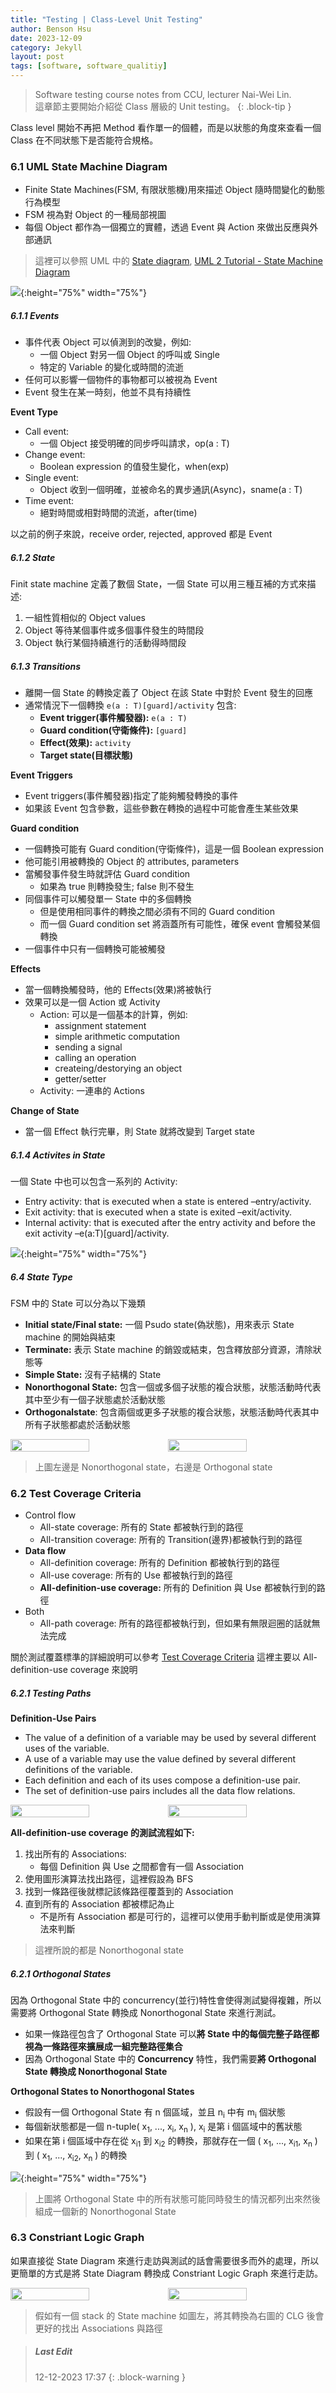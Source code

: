 ```yaml
---
title: "Testing | Class-Level Unit Testing"
author: Benson Hsu
date: 2023-12-09
category: Jekyll
layout: post
tags: [software, software_qualitiy]
---
```


> Software testing course notes from CCU, lecturer Nai-Wei Lin.  
> 這章節主要開始介紹從 Class 層級的 Unit testing。
{: .block-tip }

Class level 開始不再把 Method 看作單一的個體，而是以狀態的角度來查看一個 Class 在不同狀態下是否能符合規格。

### 6.1 UML State Machine Diagram

-   Finite State Machines(FSM, 有限狀態機)用來描述 Object 隨時間變化的動態行為模型
-   FSM 視為對 Object 的一種局部視圖
-   每個 Object 都作為一個獨立的實體，透過 Event 與 Action 來做出反應與外部通訊

> 這裡可以參照 UML 中的 [State diagram], [UML 2 Tutorial - State Machine Diagram]

![](../assets/image/2023-12-09-class_level_testing/1.png){:height="75%" width="75%"}

##### 6.1.1 Events

-   事件代表 Object 可以偵測到的改變，例如:
    -   一個 Object 對另一個 Object 的呼叫或 Single
    -   特定的 Variable 的變化或時間的流逝
-   任何可以影響一個物件的事物都可以被視為 Event
-   Event 發生在某一時刻，他並不具有持續性

**Event Type**

-   Call event:
    -   一個 Object 接受明確的同步呼叫請求，op(a : T)
-   Change event:
    -   Boolean expression 的值發生變化，when(exp)
-   Single event:
    -   Object 收到一個明確，並被命名的異步通訊(Async)，sname(a : T)
-   Time event:
    -   絕對時間或相對時間的流逝，after(time)

以之前的例子來說，receive order, rejected, approved 都是 Event

##### 6.1.2 State

Finit state machine 定義了數個 State，一個 State 可以用三種互補的方式來描述:
1.  一組性質相似的 Object values
2.  Object 等待某個事件或多個事件發生的時間段
3.  Object 執行某個持續進行的活動得時間段

##### 6.1.3 Transitions

-   離開一個 State 的轉換定義了 Object 在該 State 中對於 Event 發生的回應
-   通常情況下一個轉換 `e(a : T)[guard]/activity` 包含:
    -   **Event trigger(事件觸發器):** `e(a : T)` 
    -   **Guard condition(守衛條件):** `[guard]` 
    -   **Effect(效果):** `activity` 
    -   **Target state(目標狀態)**

**Event Triggers**
-   Event triggers(事件觸發器)指定了能夠觸發轉換的事件
-   如果該 Event 包含參數，這些參數在轉換的過程中可能會產生某些效果

**Guard condition**
-   一個轉換可能有 Guard condition(守衛條件)，這是一個 Boolean expression
-   他可能引用被轉換的 Object 的 attributes, parameters
-   當觸發事件發生時就評估 Guard condition
    -   如果為 true 則轉換發生; false 則不發生
-   同個事件可以觸發單一 State 中的多個轉換
    -   但是使用相同事件的轉換之間必須有不同的 Guard condition
    -   而一個 Guard condition set 將涵蓋所有可能性，確保 event 會觸發某個轉換
-   一個事件中只有一個轉換可能被觸發

**Effects**
-   當一個轉換觸發時，他的 Effects(效果)將被執行
-   效果可以是一個 Action 或 Activity
    -   Action: 可以是一個基本的計算，例如: 
        -   assignment statement
        -   simple arithmetic computation
        -   sending a signal
        -   calling an operation
        -   createing/destorying an object
        -   getter/setter
    -   Activity: 一連串的 Actions

**Change of State**
-   當一個 Effect 執行完畢，則 State 就將改變到 Target state

##### 6.1.4 Activites in State

一個 State 中也可以包含一系列的 Activity:

-   Entry activity: that is executed when a state is entered –entry/activity.
-   Exit activity: that is executed when a state is exited –exit/activity.
-   Internal activity: that is executed after the entry activity and before the exit activity –e(a:T)[guard]/activity.

![](../assets/image/2023-12-09-class_level_testing/2.png){:height="75%" width="75%"}

##### 6.4 State Type

FSM 中的 State 可以分為以下幾類
-   **Initial state/Final state:** 一個 Psudo state(偽狀態)，用來表示 State machine 的開始與結束
-   **Terminate:** 表示 State machine 的銷毀或結束，包含釋放部分資源，清除狀態等
-   **Simple State:** 沒有子結構的 State
-   **Nonorthogonal State:** 包含一個或多個子狀態的複合狀態，狀態活動時代表其中至少有一個子狀態處於活動狀態
-   **Orthogonalstate**: 包含兩個或更多子狀態的複合狀態，狀態活動時代表其中所有子狀態都處於活動狀態

<div style="display: flex; flex-direction: row; align-items: center;">
    <img src="../assets/image/2023-12-09-class_level_testing/3.png" 
    width="50%" height="50%">
    <img src="../assets/image/2023-12-09-class_level_testing/4.png" 
    width="50%" height="50%">
</div>

> 上圖左邊是 Nonorthogonal state，右邊是 Orthogonal state

### 6.2 Test Coverage Criteria

-   Control flow
    -   All-state coverage: 所有的 State 都被執行到的路徑
    -   All-transition coverage: 所有的 Transition(邊界)都被執行到的路徑
-   **Data flow**
    -   All-definition coverage: 所有的 Definition 都被執行到的路徑
    -   All-use coverage: 所有的 Use 都被執行到的路徑
    -   **All-definition-use coverage:** 所有的 Definition 與 Use 都被執行到的路徑
-   Both
    -   All-path coverage: 所有的路徑都被執行到，但如果有無限迴圈的話就無法完成

關於測試覆蓋標準的詳細說明可以參考 [Test Coverage Criteria] 這裡主要以 All-definition-use coverage 來說明

##### 6.2.1 Testing Paths

**Definition-Use Pairs**
-   The value of a definition of a variable may be used by several different uses of the variable.
-   A use of a variable may use the value defined by several different definitions of the variable.
-   Each definition and each of its uses compose a definition-use pair.
-   The set of definition-use pairs includes all the data flow relations.

<div style="display: flex; flex-direction: row; align-items: center;">
    <img src="../assets/image/2023-12-09-class_level_testing/5.png" 
    width="50%" height="50%">
    <img src="../assets/image/2023-12-09-class_level_testing/6.png" 
    width="50%" height="50%">
</div>

**All-definition-use coverage 的測試流程如下:**
1.  找出所有的 Associations:
    -   每個 Definition 與 Use 之間都會有一個 Association
2.  使用圖形演算法找出路徑，這裡假設為 BFS
3.  找到一條路徑後就標記該條路徑覆蓋到的 Association
4.  直到所有的 Association 都被標記為止
    -   不是所有 Association 都是可行的，這裡可以使用手動判斷或是使用演算法來判斷

> 這裡所說的都是 Nonorthogonal state

##### 6.2.1 Orthogonal States

因為 Orthogonal State 中的 concurrency(並行)特性會使得測試變得複雜，所以需要將 Orthogonal State 轉換成 Nonorthogonal State 來進行測試。

-   如果一條路徑包含了 Orthogonal State 可以**將 State 中的每個完整子路徑都視為一條路徑來擴展成一組完整路徑集合**
-   因為 Orthogonal State 中的 **Concurrency** 特性，我們需要**將 Orthogonal State 轉換成 Nonorthogonal State**

**Orthogonal States to Nonorthogonal States**

-   假設有一個 Orthogonal State 有 n 個區域，並且 n<sub>i</sub> 中有 m<sub>i</sub> 個狀態
-   每個新狀態都是一個 n-tuple( x<sub>1</sub>, ..., x<sub>i</sub>, x<sub>n</sub> ), x<sub>i</sub> 是第 i 個區域中的舊狀態
-   如果在第 i 個區域中存在從 x<sub>i1</sub> 到 x<sub>i2</sub> 的轉換，那就存在一個 ( x<sub>1</sub>, ..., x<sub>i1</sub>, x<sub>n</sub> ) 到
( x<sub>1</sub>, ..., x<sub>i2</sub>, x<sub>n</sub> ) 的轉換

![](../assets/image/2023-12-09-class_level_testing/7.png){:height="75%" width="75%"}

> 上圖將 Orthogonal State 中的所有狀態可能同時發生的情況都列出來然後組成一個新的 Nonorthogonal State

### 6.3 Constriant Logic Graph

如果直接從 State Diagram 來進行走訪與測試的話會需要很多而外的處理，所以更簡單的方式是將 State Diagram 轉換成 Constriant Logic Graph 來進行走訪。

<div style="display: flex; flex-direction: row; align-items: center;">
    <img src="../assets/image/2023-12-09-class_level_testing/8.png" 
    width="50%" height="50%">
    <img src="../assets/image/2023-12-09-class_level_testing/9.png" 
    width="50%" height="50%">
</div>

> 假如有一個 stack 的 State machine 如圖左，將其轉換為右圖的 CLG 後會更好的找出 Associations 與路徑

> ##### Last Edit
> 12-12-2023 17:37 
{: .block-warning }

[State diagram]: ./2023-07-28-UML_behavior_diagrams.html#13-state-diagram
[UML 2 Tutorial - State Machine Diagram]: https://sparxsystems.com/resources/tutorials/uml2/state-diagram.html

[Test Coverage Criteria]: ./2023-11-28-test_coverage_criteria.html
